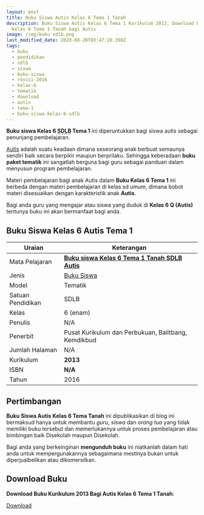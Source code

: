 ```yaml
---
layout: post
title: Buku Siswa Autis Kelas 6 Tema 1 Tanah
description: Buku Siswa Autis Kelas 6 Tema 1 Kurikulum 2013, Download buku
  Kelas 6 Tema 1 Tanah bagi Autis
image: /img/buku-sdlb.png
last_modified_date: 2020-08-20T03:47:20.398Z
tags:
  - buku
  - pendidikan
  - sdlb
  - siswa
  - buku-siswa
  - revisi-2016
  - kelas-6
  - tematik
  - download
  - autis
  - tema-1
  - buku-siswa-kelas-6-sdlb
---
```


**Buku siswa Kelas 6 <abbr title="tempat bermain Dasar Luar Biasa">SDLB</abbr> Tema 1** ini diperuntukkan bagi siswa autis sebagai penunjang pembelajaran.

[Autis](/teori/apa-itu-autisme) adalah suatu keadaan dimana seseorang anak berbuat semaunya sendiri baik secara berpikir maupun berprilaku. Sehingga keberadaan **buku paket tematik** ini sangatlah berguna bagi guru sebagai panduan dalam menyusun program pembelajaran.

Materi pembelajaran bagi anak Autis dalam **Buku Kelas 6 Tema 1** ini berbeda dengan materi pembelajaran di kelas sd umum, dimana bobot materi disesuaikan dengan karakteristik anak **Autis**.

Bagi anda guru yang mengajar atau siswa yang duduk di **Kelas 6 Q (Autis)** tentunya buku ini akan bermanfaat bagi anda.

## Buku Siswa Kelas 6 Autis Tema 1 

|Uraian|Keterangan|
| --- | --- |
|Mata Pelajaran|<a href="/bse/buku-siswa-autis-kelas-6-tema-1-tanah" title="Buku siswa Kelas 6 Tema 1 Tanah SDLB Autis"><strong>Buku siswa Kelas 6 Tema 1 Tanah SDLB Autis</strong></a>|
|Jenis|<a href="/bse" title="Buku Siswa" target="_blank">Buku Siswa</a>|
|Model|Tematik|
|Satuan Pendidikan|SDLB|
|Kelas|6 (enam)|
|Penulis|N/A|
|Penerbit|Pusat Kurikulum dan Perbukuan, Balitbang, Kemdikbud|
|Jumlah Halaman|N/A|
|Kurikulum|<strong>2013</strong>|
|ISBN|<strong>N/A</strong>|
|Tahun|2016|

## Pertimbangan
**Buku Siswa Autis Kelas 6 Tema Tanah** ini dipublikasikan di blog ini bermaksud hanya untuk membantu _guru_, _siswa_ dan _orang tua_ yang tidak memiliki buku tersebut dan memerlukannya untuk proses pembelajaran atau bimbingan baik Disekolah maupun Disekolah.

Bagi anda yang berkeinginan <b>mengunduh buku</b> ini niatkanlah dalam hati anda untuk mempergunakannya sebagaimana mestinya bukan untuk diperjualbelikan atau dikomersilkan.
  
## Download Buku
**Download Buku Kurikulum 2013 Bagi Autis Kelas 6 Tema 1 Tanah**:
<p class="center"><a class="button download" href="https://docs.google.com/uc?export=download&id=1wEbkEMJGPqEPImGB_CaF16iiGSUJ3y_p" rel="nofollow" target="_blank" title="Download Buku Siswa Autis Kelas 6 Tema Tanah">Download</a></p>
